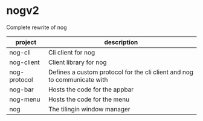 # nogv2
Complete rewrite of nog

| project | description |
|-|-|
| nog-cli | Cli client for nog |
| nog-client | Client library for nog |
| nog-protocol | Defines a custom protocol for the cli client and nog to communicate with |
| nog-bar | Hosts the code for the appbar |
| nog-menu | Hosts the code for the menu |
| nog | The tilingin window manager |
